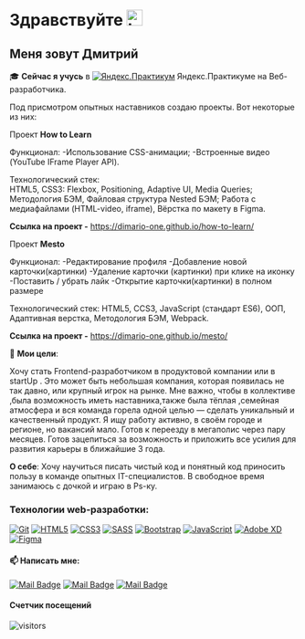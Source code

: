 # Здравствуйте <img src="https://user-images.githubusercontent.com/86494748/128671586-8fcec748-ba30-49be-8df0-dc957d70d830.gif" width="28px" alt="hi">

## Меня зовут Дмитрий
🎓 **Сейчас я учусь** в [![Яндекс.Практикум](https://user-images.githubusercontent.com/86494748/128677410-56ca5afb-4d77-480c-8bd6-97c33c851bce.png)](https://praktikum.yandex.ru/) Яндекс.Практикуме на Веб-разработчика.

Под присмотром опытных наставников создаю проекты. 
Вот некоторые из них: 
 
Проект **How to Learn**

Функционал: 
-Использование CSS-анимации; 
-Встроенные видео (YouTube IFrame Player API).  

Технологический стек:  
HTML5, CSS3: Flexbox, Positioning, Adaptive UI, Media Queries; 
Методология БЭМ, Файловая структура Nested БЭМ; 
Работа с медиафайлами (HTML-video, iframe), Вёрстка по макету в Figma. 

**Ссылка на проект -** https://dimario-one.github.io/how-to-learn/

Проект **Mesto** 

Функционал: 
-Редактирование профиля 
-Добавление новой карточки(картинки) 
-Удаление карточки (картинки) при клике на иконку 
-Поставить / убрать лайк 
-Открытие карточки(картинки) в полном размере 

Технологический стек: 
HTML5, CCS3, JavaScript (стандарт ES6), ООП, Адаптивная верстка, Методология БЭМ, Webpack. 

**Ссылка на проект -** https://dimario-one.github.io/mesto/

🎯 **Мои цели**:

Хочу стать Frontend-разработчиком в продуктовой компании или в startUp . Это может быть небольшая компания, которая появилась не так давно, или крупный игрок на рынке. Мне важно, чтобы в коллективе ,была возможность иметь наставника,также была тёплая ,семейная атмосфера и вся команда горела одной целью — сделать уникальный  и качественный продукт. Я ищу работу активно, в своём городе и регионе, но вакансий мало. Готов к переезду в мегаполис через пару месяцев. Готов зацепиться за возможность и приложить все усилия для развития карьеры в ближайшие 3 года. 

 **О себе**:
Хочу научиться писать чистый код и понятный код приносить пользу в команде опытных IT-специалистов. В свободное время занимаюсь с дочкой и играю в Ps-ку.  

### Технологии web-разработки:
[![Git](https://user-images.githubusercontent.com/86494748/128634186-d1b69fc3-322b-4344-89d0-615670eaaa93.png)](https://git-scm.com/)
[![HTML5](https://user-images.githubusercontent.com/86494748/128634189-e6ded326-aeb9-4f8d-8508-f0fcd7f1d891.png)](https://html5book.ru/html-html5/)
[![CSS3](https://user-images.githubusercontent.com/86494748/128634188-71178ce2-89cf-4283-9f5a-87ff5d3b4854.png)](https://html5book.ru/css-css3/)
[![SASS](https://user-images.githubusercontent.com/86494748/128634190-68bcdb42-0c07-49e4-b7b6-0bc98b4a1342.png)](https://sass-scss.ru/)
[![Bootstrap](https://user-images.githubusercontent.com/86494748/128634550-088b1edd-3c5b-43d1-9807-2ad01b2b6ed5.png)](https://getbootstrap.com/)
[![JavaScript](https://user-images.githubusercontent.com/86494748/140336146-46011848-d684-4c61-a226-0382c7940591.png)](https://learn.javascript.ru/)
[![Adobe XD](https://user-images.githubusercontent.com/86494748/128685319-41947758-4068-42c4-af18-e026adeaee0e.png)](https://www.adobe.com/ru/products/xd.html)
[![Figma](https://user-images.githubusercontent.com/86494748/128634191-0004bde6-f8ac-47cb-8b74-f2848f35cae7.png)](https://www.figma.com/)

#### 📫 Написать мне:
[![Mail Badge](https://img.shields.io/badge/-ia_stepanov-1ca0f1?style=flat&labelColor=1ca0f1&logo=telegram&logoColor=white)](https://t.me/) 
[![Mail Badge](https://img.shields.io/badge/-@ia_stepanov-e84393?style=flat&labelColor=e84393&logo=instagram&logoColor=white)](https://instagram.com/ia_stepanov) 
[![Mail Badge](https://img.shields.io/badge/-igorstepanov.adobe-c0392b?style=flat&labelColor=c0392b&logo=gmail&logoColor=white)](mailto:igorstepanov.adobe@gmail.com)

#### Счетчик посещений
![visitors](https://visitor-badge.glitch.me/badge?page_id=dimario-one.dimario-one)
